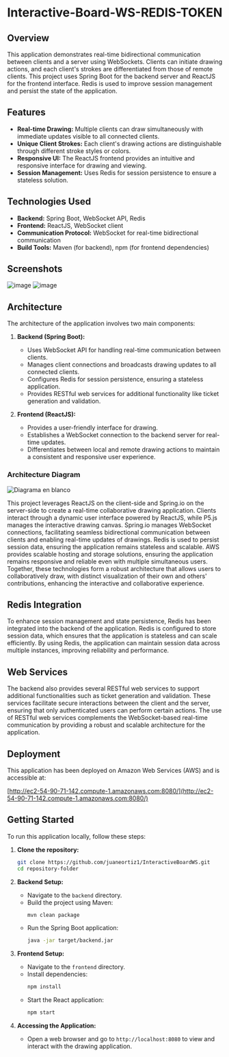 # Interactive-Board-WS-REDIS-TOKEN

## Overview

This application demonstrates real-time bidirectional communication between clients and a server using WebSockets. Clients can initiate drawing actions, and each client's strokes are differentiated from those of remote clients. This project uses Spring Boot for the backend server and ReactJS for the frontend interface. Redis is used to improve session management and persist the state of the application.

## Features

- **Real-time Drawing:** Multiple clients can draw simultaneously with immediate updates visible to all connected clients.
- **Unique Client Strokes:** Each client's drawing actions are distinguishable through different stroke styles or colors.
- **Responsive UI:** The ReactJS frontend provides an intuitive and responsive interface for drawing and viewing.
- **Session Management:** Uses Redis for session persistence to ensure a stateless solution.

## Technologies Used

- **Backend:** Spring Boot, WebSocket API, Redis
- **Frontend:** ReactJS, WebSocket client
- **Communication Protocol:** WebSocket for real-time bidirectional communication
- **Build Tools:** Maven (for backend), npm (for frontend dependencies)

## Screenshots

![image](https://github.com/juaneortiz1/InteractiveBoardWS/assets/97971732/162254a4-8354-4cf8-b106-440f8ca2d34f)
![image](https://github.com/juaneortiz1/InteractiveBoardWS/assets/97971732/b1b81589-855f-420f-b9dc-865927884a14)

## Architecture

The architecture of the application involves two main components:

1. **Backend (Spring Boot):**
    - Uses WebSocket API for handling real-time communication between clients.
    - Manages client connections and broadcasts drawing updates to all connected clients.
    - Configures Redis for session persistence, ensuring a stateless application.
    - Provides RESTful web services for additional functionality like ticket generation and validation.

2. **Frontend (ReactJS):**
    - Provides a user-friendly interface for drawing.
    - Establishes a WebSocket connection to the backend server for real-time updates.
    - Differentiates between local and remote drawing actions to maintain a consistent and responsive user experience.

### Architecture Diagram

![Diagrama en blanco](https://github.com/juaneortiz1/InteractiveBoardWS/assets/97971732/bdc5bcc4-abc7-4936-9c42-2a48be5cc1e3)

This project leverages ReactJS on the client-side and Spring.io on the server-side to create a real-time collaborative drawing application. Clients interact through a dynamic user interface powered by ReactJS, while P5.js manages the interactive drawing canvas. Spring.io manages WebSocket connections, facilitating seamless bidirectional communication between clients and enabling real-time updates of drawings. Redis is used to persist session data, ensuring the application remains stateless and scalable. AWS provides scalable hosting and storage solutions, ensuring the application remains responsive and reliable even with multiple simultaneous users. Together, these technologies form a robust architecture that allows users to collaboratively draw, with distinct visualization of their own and others' contributions, enhancing the interactive and collaborative experience.

## Redis Integration

To enhance session management and state persistence, Redis has been integrated into the backend of the application. Redis is configured to store session data, which ensures that the application is stateless and can scale efficiently. By using Redis, the application can maintain session data across multiple instances, improving reliability and performance.

## Web Services

The backend also provides several RESTful web services to support additional functionalities such as ticket generation and validation. These services facilitate secure interactions between the client and the server, ensuring that only authenticated users can perform certain actions. The use of RESTful web services complements the WebSocket-based real-time communication by providing a robust and scalable architecture for the application.

## Deployment

This application has been deployed on Amazon Web Services (AWS) and is accessible at:

[http://ec2-54-90-71-142.compute-1.amazonaws.com:8080/](http://ec2-54-90-71-142.compute-1.amazonaws.com:8080/)

## Getting Started

To run this application locally, follow these steps:

1. **Clone the repository:**

   ```bash
   git clone https://github.com/juaneortiz1/InteractiveBoardWS.git
   cd repository-folder
   ```

2. **Backend Setup:**
    - Navigate to the `backend` directory.
    - Build the project using Maven:
      ```bash
      mvn clean package
      ```
    - Run the Spring Boot application:
      ```bash
      java -jar target/backend.jar
      ```

3. **Frontend Setup:**
    - Navigate to the `frontend` directory.
    - Install dependencies:
      ```bash
      npm install
      ```
    - Start the React application:
      ```bash
      npm start
      ```

4. **Accessing the Application:**
    - Open a web browser and go to `http://localhost:8080` to view and interact with the drawing application.
